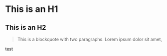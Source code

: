This is an H1
=============

This is an H2
-------------

> This is a blockquote with two paragraphs. Lorem ipsum dolor sit amet,

test
